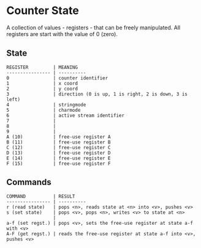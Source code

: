 # Counter State
A collection of values - registers - that can be freely manipulated.
All registers are start with the value of 0 (zero).

## State
```
REGISTER         | MEANING
---------------- | ----------
0                | counter identifier
1                | x coord
2                | y coord
3                | direction (0 is up, 1 is right, 2 is down, 3 is left)
4                | stringmode
5                | charmode
6                | active stream identifier
7                | 
8                | 
9                | 
A (10)           | free-use register A
B (11)           | free-use register B
C (12)           | free-use register C
D (13)           | free-use register D
E (14)           | free-use register E
F (15)           | free-use register F
```

## Commands
```
COMMAND          | RESULT
---------------- | ----------
r (read state)   | pops <n>, reads state at <n> into <v>, pushes <v>
s (set state)    | pops <v>, pops <n>, writes <v> to state at <n> 
                 | 
a-f (set regst.) | pops <v>, sets the free-use register at state a-f with <v>
A-F (get regst.) | reads the free-use register at state a-f into <v>, pushes <v>
```